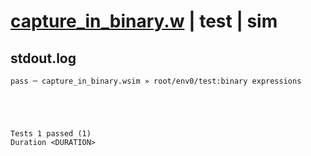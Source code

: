 # [capture_in_binary.w](../../../../examples/tests/valid/capture_in_binary.w) | test | sim

## stdout.log
```log
pass ─ capture_in_binary.wsim » root/env0/test:binary expressions
 




Tests 1 passed (1) 
Duration <DURATION>

```

